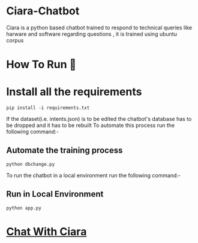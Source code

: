 
# Ciara-Chatbot

Ciara is a python based chatbot trained to respond to technical queries like harware and software regarding questions , it is trained using ubuntu corpus




# How To Run 🏃‍

# Install all the requirements
    
    pip install -i requirements.txt


If the dataset(i.e. intents.json) is to be edited the chatbot's database has to be dropped and it has to be rebuilt
To automate this process run the following command:-
## Automate the training process

    python dbchange.py

To run the chatbot in a local environment run the following command:-
## Run in Local Environment

    python app.py

# [Chat With Ciara](http://ciara-chatbot.herokuapp.com/)
